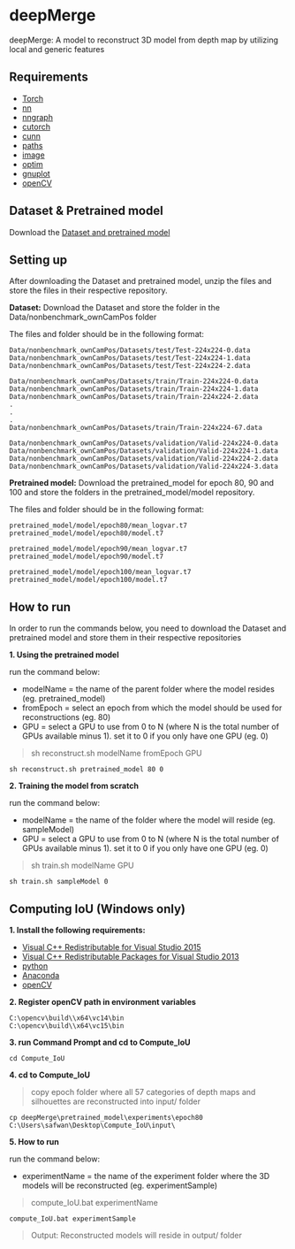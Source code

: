 # deepMerge
deepMerge: A model to reconstruct 3D model from depth map by utilizing local and generic features

## Requirements
- [Torch](http://torch.ch/)
- [nn](https://github.com/torch/nn)
- [nngraph](https://github.com/torch/nngraph)
- [cutorch](https://github.com/torch/cutorch)
- [cunn](https://github.com/torch/cunn)
- [paths](https://github.com/torch/paths)
- [image](https://github.com/torch/image)
- [optim](https://github.com/torch/optim)
- [gnuplot](https://github.com/torch/gnuplot)
- [openCV](https://docs.opencv.org/2.4/doc/tutorials/introduction/linux_install/linux_install.html)

## Dataset & Pretrained model
Download the [Dataset and pretrained model](https://www.dropbox.com/sh/vwn649s13cwy4yi/AADGCP_GejZzPVt5FfmM7OT8a?dl=0)

## Setting up
After downloading the Dataset and pretrained model, unzip the files and store the files in their respective repository.

**Dataset:**
Download the Dataset and store the folder in the Data/nonbenchmark_ownCamPos folder

The files and folder should be in the following format:
```
Data/nonbenchmark_ownCamPos/Datasets/test/Test-224x224-0.data
Data/nonbenchmark_ownCamPos/Datasets/test/Test-224x224-1.data
Data/nonbenchmark_ownCamPos/Datasets/test/Test-224x224-2.data

Data/nonbenchmark_ownCamPos/Datasets/train/Train-224x224-0.data
Data/nonbenchmark_ownCamPos/Datasets/train/Train-224x224-1.data
Data/nonbenchmark_ownCamPos/Datasets/train/Train-224x224-2.data
.
.
.
Data/nonbenchmark_ownCamPos/Datasets/train/Train-224x224-67.data

Data/nonbenchmark_ownCamPos/Datasets/validation/Valid-224x224-0.data
Data/nonbenchmark_ownCamPos/Datasets/validation/Valid-224x224-1.data
Data/nonbenchmark_ownCamPos/Datasets/validation/Valid-224x224-2.data
Data/nonbenchmark_ownCamPos/Datasets/validation/Valid-224x224-3.data
```


**Pretrained model:**
Download the pretrained_model for epoch 80, 90 and 100 and store the folders in the pretrained_model/model repository.

The files and folder should be in the following format:
```
pretrained_model/model/epoch80/mean_logvar.t7
pretrained_model/model/epoch80/model.t7

pretrained_model/model/epoch90/mean_logvar.t7
pretrained_model/model/epoch90/model.t7

pretrained_model/model/epoch100/mean_logvar.t7
pretrained_model/model/epoch100/model.t7
```


## How to run
In order to run the commands below, you need to download the Dataset and pretrained model and store them in their respective repositories

**1. Using the pretrained model**

run the command below:
- modelName = the name of the parent folder where the model resides (eg. pretrained_model)
- fromEpoch = select an epoch from which the model should be used for reconstructions (eg. 80)
- GPU = select a GPU to use from 0 to N (where N is the total number of GPUs available minus 1).
        set it to 0 if you only have one GPU (eg. 0)

> sh reconstruct.sh modelName fromEpoch GPU
```
sh reconstruct.sh pretrained_model 80 0
```

**2. Training the model from scratch**

run the command below:
- modelName = the name of the folder where the model will reside (eg. sampleModel)
- GPU = select a GPU to use from 0 to N (where N is the total number of GPUs available minus 1).
        set it to 0 if you only have one GPU (eg. 0)

> sh train.sh modelName GPU
```
sh train.sh sampleModel 0
```


## Computing IoU (Windows only)

**1. Install the following requirements:**
- [Visual C++ Redistributable for Visual Studio 2015](https://www.microsoft.com/en-us/download/details.aspx?id=48145)
- [Visual C++ Redistributable Packages for Visual Studio 2013](https://www.microsoft.com/en-us/download/details.aspx?id=40784)
- [python](https://www.python.org/downloads/)
- [Anaconda](https://www.anaconda.com/distribution/)
- [openCV](https://sourceforge.net/projects/opencvlibrary/files/opencv-win/3.4.2/opencv-3.4.2-vc14_vc15.exe/download)

**2. Register openCV path in environment variables**
```
C:\opencv\build\\x64\vc14\bin
C:\opencv\build\\x64\vc15\bin
```

**3. run Command Prompt and cd to Compute_IoU**
```
cd Compute_IoU
```

**4. cd to Compute_IoU**
> copy epoch folder where all 57 categories of depth maps and silhouettes are reconstructed into input/ folder
```
cp deepMerge\pretrained_model\experiments\epoch80 C:\Users\safwan\Desktop\Compute_IoU\input\
```

**5. How to run**

run the command below:      
- experimentName = the name of the experiment folder where the 3D models will be reconstructed (eg. experimentSample)

> compute_IoU.bat experimentName
```
compute_IoU.bat experimentSample
```

>Output: Reconstructed models will reside in output/ folder

